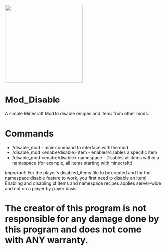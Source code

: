 <div>
  <img src="https://github.com/Kaloyan501/Mod_Disable/assets/68351222/704482e3-eb9c-4ad4-a0e8-6d8c0cd0d3bd" width="250" height="250"></img> 
</div>

# Mod_Disable
A simple Minecraft Mod to disable recipes and items from other mods.

# Commands
  - /disable_mod - main command to interface with the mod
  - /disable_mod <enable/disable> item - enables/disables a specific item
  - /disable_mod <enable/disable> namespace - Disables all items within a namespace (for example, all items starting with minecraft:)

*Important!*
For the player's disabled_items file to be created and for the namespace disable feature to work, you first need to disable an item!
Enabling and disabling of items and namespace recipes applies server-wide and not on a player by player basis.

<h1>The creator of this program is not responsible for any damage done by this program and does not come with ANY warranty.</h1>
